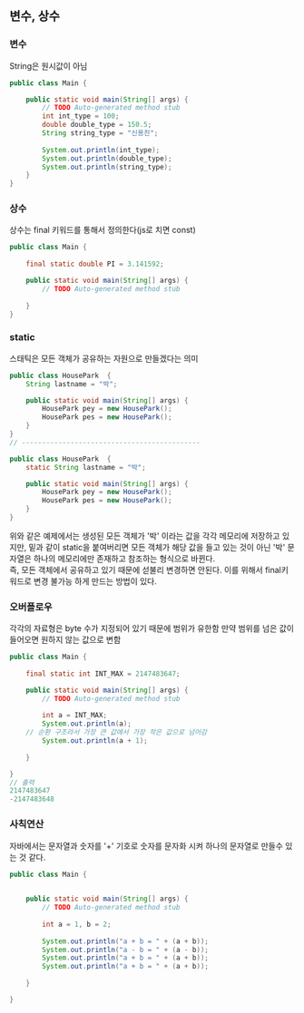 ## 변수, 상수

### 변수
String은 원시값이 아님
```java
public class Main {

	public static void main(String[] args) {
		// TODO Auto-generated method stub
		int int_type = 100;
		double double_type = 150.5;
		String string_type = "신용진";
		
		System.out.println(int_type);
		System.out.println(double_type);
		System.out.println(string_type);
	}
}
```

### 상수
상수는 final 키워드를 통해서 정의한다(js로 치면 const)   
```java
public class Main {
	
	final static double PI = 3.141592;

	public static void main(String[] args) {
		// TODO Auto-generated method stub
		
	}
}
```

### static
스태틱은 모든 객체가 공유하는 자원으로 만들겠다는 의미
```java
public class HousePark  {
    String lastname = "박";

    public static void main(String[] args) {
        HousePark pey = new HousePark();
        HousePark pes = new HousePark();
    }
}
// --------------------------------------------

public class HousePark  {
    static String lastname = "박";

    public static void main(String[] args) {
        HousePark pey = new HousePark();
        HousePark pes = new HousePark();
    }
}
```  
위와 같은 예제에서는 생성된 모든 객체가 '박' 이라는 값을 각각 메모리에 저장하고 있지만, 밑과 같이 static을 붙여버리면 모든 객체가 해당 값을 들고 있는 것이 아닌 '박' 문자열은 하나의 메모리에만 존재하고 참조하는 형식으로 바뀐다.   
즉, 모든 객체에서 공유하고 있기 때문에 섣불리 변경하면 안된다. 이를 위해서 final키워드로 변경 불가능 하게 만드는 방법이 있다.

### 오버플로우
각각의 자료형은 byte 수가 지정되어 있기 때문에 범위가 유한함 만약 범위를 넘은 값이 들어오면 원하지 않는 값으로 변함
```java
public class Main {
	
	final static int INT_MAX = 2147483647;

	public static void main(String[] args) {
		// TODO Auto-generated method stub
		
		int a = INT_MAX;
		System.out.println(a);
    // 순환 구조라서 가장 큰 값에서 가장 작은 값으로 넘어감
		System.out.println(a + 1);
		
	}

}
// 출력
2147483647
-2147483648

```

### 사칙연산
자바에서는 문자열과 숫자를 '+' 기호로 숫자를 문자화 시켜 하나의 문자열로 만들수 있는 것 같다.
```java
public class Main {
	

	public static void main(String[] args) {
		// TODO Auto-generated method stub
		
		int a = 1, b = 2;
		
		System.out.println("a + b = " + (a + b));
		System.out.println("a - b = " + (a - b));
		System.out.println("a + b = " + (a + b));
		System.out.println("a + b = " + (a + b));
		
	}

}

```

